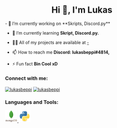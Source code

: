 <h1 align="center">Hi 👋, I'm Lukas</h1>
- 🔭 I’m currently working on **Skripts, Discord.py**

- 🌱 I’m currently learning **Skript, Discord.py.**

- 👨‍💻 All of my projects are available at [-](-)

- 📫 How to reach me **Discord: lukasbeppi#4814,**

- ⚡ Fun fact **Bin Cool xD**

<h3 align="left">Connect with me:</h3>
<p align="left">
<a href="https://twitter.com/lukasbeppi" target="blank"><img align="center" src="https://raw.githubusercontent.com/rahuldkjain/github-profile-readme-generator/master/src/images/icons/Social/twitter.svg" alt="lukasbeppi" height="30" width="40" /></a>
<a href="https://www.youtube.com/c/lukasbeppi" target="blank"><img align="center" src="https://raw.githubusercontent.com/rahuldkjain/github-profile-readme-generator/master/src/images/icons/Social/youtube.svg" alt="lukasbeppi" height="30" width="40" /></a>
</p>

<h3 align="left">Languages and Tools:</h3>
<p align="left"> <a href="https://www.mongodb.com/" target="_blank"> <img src="https://raw.githubusercontent.com/devicons/devicon/master/icons/mongodb/mongodb-original-wordmark.svg" alt="mongodb" width="40" height="40"/> </a> <a href="https://www.python.org" target="_blank"> <img src="https://raw.githubusercontent.com/devicons/devicon/master/icons/python/python-original.svg" alt="python" width="40" height="40"/> </a> </p>
